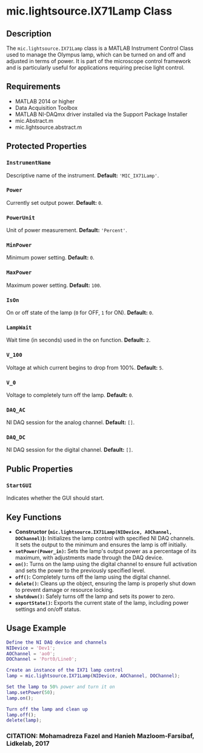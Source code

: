 # mic.lightsource.IX71Lamp Class

## Description
The `mic.lightsource.IX71Lamp` class is a MATLAB Instrument Control Class used to manage the Olympus lamp,
which can be turned on and off and adjusted in terms of power. It is part of the microscope control framework
and is particularly useful for applications requiring precise light control.

## Requirements
- MATLAB 2014 or higher
- Data Acquisition Toolbox
- MATLAB NI-DAQmx driver installed via the Support Package Installer
- mic.Abstract.m
- mic.lightsource.abstract.m

## Protected Properties

### `InstrumentName`
Descriptive name of the instrument.
**Default:** `'MIC_IX71Lamp'`.

### `Power`
Currently set output power.
**Default:** `0`.

### `PowerUnit`
Unit of power measurement.
**Default:** `'Percent'`.

### `MinPower`
Minimum power setting.
**Default:** `0`.

### `MaxPower`
Maximum power setting.
**Default:** `100`.

### `IsOn`
On or off state of the lamp (`0` for OFF, `1` for ON).
**Default:** `0`.

### `LampWait`
Wait time (in seconds) used in the on function.
**Default:** `2`.

### `V_100`
Voltage at which current begins to drop from 100%.
**Default:** `5`.

### `V_0`
Voltage to completely turn off the lamp.
**Default:** `0`.

### `DAQ_AC`
NI DAQ session for the analog channel.
**Default:** `[]`.

### `DAQ_DC`
NI DAQ session for the digital channel.
**Default:** `[]`.

## Public Properties

### `StartGUI`
Indicates whether the GUI should start.

## Key Functions
- **Constructor (`mic.lightsource.IX71Lamp(NIDevice, AOChannel, DOChannel)`):** Initializes the lamp control with specified NI DAQ channels. It sets the output to the minimum and ensures the lamp is off initially.
- **`setPower(Power_in)`:** Sets the lamp's output power as a percentage of its maximum, with adjustments made through the DAQ device.
- **`on()`:** Turns on the lamp using the digital channel to ensure full activation and sets the power to the previously specified level.
- **`off()`:** Completely turns off the lamp using the digital channel.
- **`delete()`:** Cleans up the object, ensuring the lamp is properly shut down to prevent damage or resource locking.
- **`shutdown()`:** Safely turns off the lamp and sets its power to zero.
- **`exportState()`:** Exports the current state of the lamp, including power settings and on/off status.

## Usage Example
```matlab
Define the NI DAQ device and channels
NIDevice = 'Dev1';
AOChannel = 'ao0';
DOChannel = 'Port0/Line0';

Create an instance of the IX71 lamp control
lamp = mic.lightsource.IX71Lamp(NIDevice, AOChannel, DOChannel);

Set the lamp to 50% power and turn it on
lamp.setPower(50);
lamp.on();

Turn off the lamp and clean up
lamp.off();
delete(lamp);
```
### CITATION: Mohamadreza Fazel and Hanieh Mazloom-Farsibaf, Lidkelab, 2017


